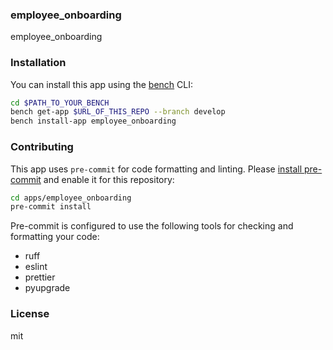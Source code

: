 ### employee_onboarding

employee_onboarding

### Installation

You can install this app using the [bench](https://github.com/frappe/bench) CLI:

```bash
cd $PATH_TO_YOUR_BENCH
bench get-app $URL_OF_THIS_REPO --branch develop
bench install-app employee_onboarding
```

### Contributing

This app uses `pre-commit` for code formatting and linting. Please [install pre-commit](https://pre-commit.com/#installation) and enable it for this repository:

```bash
cd apps/employee_onboarding
pre-commit install
```

Pre-commit is configured to use the following tools for checking and formatting your code:

- ruff
- eslint
- prettier
- pyupgrade

### License

mit
